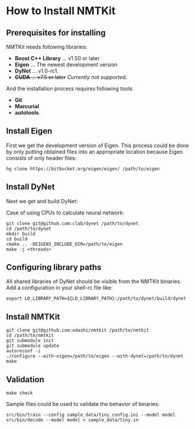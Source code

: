 How to Install NMTKit
=====================


Prerequisites for installing
----------------------------

NMTKit needs following libraries:

* **Boost C++ Library** ... v1.50 or later
* **Eigen** ... The newest development version
* **DyNet** ... v1.0-rc1.
* ~~**CUDA** ... v7.5 or later~~ *Currently not supported*.


And the installation process requires following tools:

* **Git**
* **Marcurial**
* **autotools**.


Install Eigen
-------------

First we get the development version of Eigen.
This process could be done by only putting obtained files into an appropriate
location because Eigen consists of only header files:

    hg clone https://bitbucket.org/eigen/eigen/ /path/to/eigen


Install DyNet
-------------

Next we get and build DyNet:

Case of using CPUs to calculate neural network:

    git clone git@github.com:clab/dynet /path/to/dynet
    cd /path/to/dynet
    mkdir build
    cd build
    cmake .. -DEIGEN3_INCLUDE_DIR=/path/to/eigen
    make -j <threads>
    

Configuring library paths
-------------------------

All shared libraries of DyNet should be visible from the NMTKit binaries.
Add a configuration in your shell-rc file like:

    export LD_LIBRARY_PATH=${LD_LIBRARY_PATH}:/path/to/dynet/build/dynet


Install NMTKit
--------------

    git clone git@github.com:odashi/nmtkit /path/to/nmtkit
    cd /path/to/nmtkit
    git submodule init
    git submodule update
    autoreconf -i
    ./configure --with-eigen=/path/to/eigen --with-dynet=/path/to/dynet
    make


Validation
----------

    make check

Sample files could be used to validate the behavior of binaries:

    src/bin/train --config sample_data/tiny_config.ini --model model
    src/bin/decode --model model < sample_data/tiny.in

